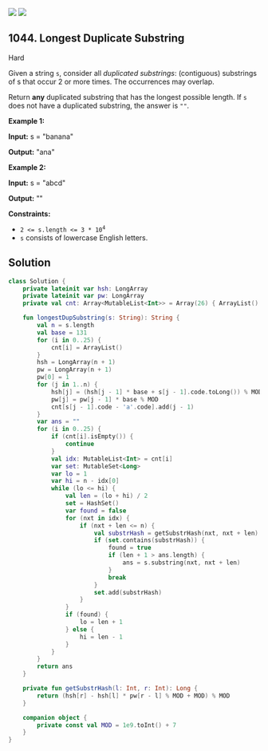 [![](https://img.shields.io/github/stars/javadev/LeetCode-in-Kotlin?label=Stars&style=flat-square)](https://github.com/javadev/LeetCode-in-Kotlin)
[![](https://img.shields.io/github/forks/javadev/LeetCode-in-Kotlin?label=Fork%20me%20on%20GitHub%20&style=flat-square)](https://github.com/javadev/LeetCode-in-Kotlin/fork)

## 1044\. Longest Duplicate Substring

Hard

Given a string `s`, consider all _duplicated substrings_: (contiguous) substrings of s that occur 2 or more times. The occurrences may overlap.

Return **any** duplicated substring that has the longest possible length. If `s` does not have a duplicated substring, the answer is `""`.

**Example 1:**

**Input:** s = "banana"

**Output:** "ana"

**Example 2:**

**Input:** s = "abcd"

**Output:** ""

**Constraints:**

*   <code>2 <= s.length <= 3 * 10<sup>4</sup></code>
*   `s` consists of lowercase English letters.

## Solution

```kotlin
class Solution {
    private lateinit var hsh: LongArray
    private lateinit var pw: LongArray
    private val cnt: Array<MutableList<Int>> = Array(26) { ArrayList() }

    fun longestDupSubstring(s: String): String {
        val n = s.length
        val base = 131
        for (i in 0..25) {
            cnt[i] = ArrayList()
        }
        hsh = LongArray(n + 1)
        pw = LongArray(n + 1)
        pw[0] = 1
        for (j in 1..n) {
            hsh[j] = (hsh[j - 1] * base + s[j - 1].code.toLong()) % MOD
            pw[j] = pw[j - 1] * base % MOD
            cnt[s[j - 1].code - 'a'.code].add(j - 1)
        }
        var ans = ""
        for (i in 0..25) {
            if (cnt[i].isEmpty()) {
                continue
            }
            val idx: MutableList<Int> = cnt[i]
            var set: MutableSet<Long>
            var lo = 1
            var hi = n - idx[0]
            while (lo <= hi) {
                val len = (lo + hi) / 2
                set = HashSet()
                var found = false
                for (nxt in idx) {
                    if (nxt + len <= n) {
                        val substrHash = getSubstrHash(nxt, nxt + len)
                        if (set.contains(substrHash)) {
                            found = true
                            if (len + 1 > ans.length) {
                                ans = s.substring(nxt, nxt + len)
                            }
                            break
                        }
                        set.add(substrHash)
                    }
                }
                if (found) {
                    lo = len + 1
                } else {
                    hi = len - 1
                }
            }
        }
        return ans
    }

    private fun getSubstrHash(l: Int, r: Int): Long {
        return (hsh[r] - hsh[l] * pw[r - l] % MOD + MOD) % MOD
    }

    companion object {
        private const val MOD = 1e9.toInt() + 7
    }
}
```
